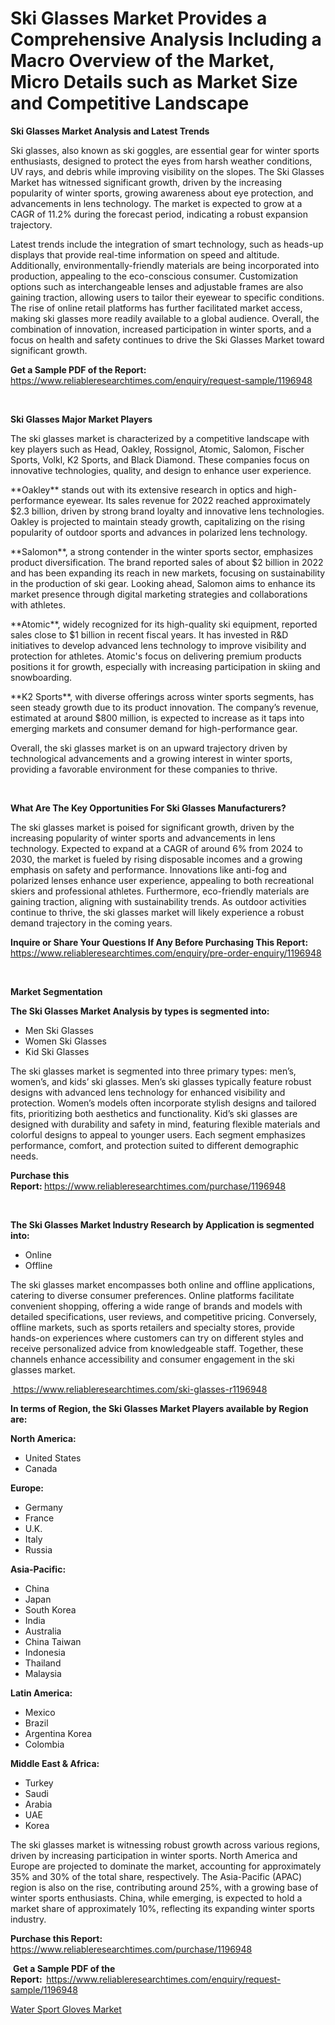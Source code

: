 <p><h1>Ski Glasses Market Provides a Comprehensive Analysis Including a Macro Overview of the Market, Micro Details such as Market Size and Competitive Landscape</h1></p><p><strong>Ski Glasses Market Analysis and Latest Trends</strong></p>
<p><p>Ski glasses, also known as ski goggles, are essential gear for winter sports enthusiasts, designed to protect the eyes from harsh weather conditions, UV rays, and debris while improving visibility on the slopes. The Ski Glasses Market has witnessed significant growth, driven by the increasing popularity of winter sports, growing awareness about eye protection, and advancements in lens technology. The market is expected to grow at a CAGR of 11.2% during the forecast period, indicating a robust expansion trajectory.</p><p>Latest trends include the integration of smart technology, such as heads-up displays that provide real-time information on speed and altitude. Additionally, environmentally-friendly materials are being incorporated into production, appealing to the eco-conscious consumer. Customization options such as interchangeable lenses and adjustable frames are also gaining traction, allowing users to tailor their eyewear to specific conditions. The rise of online retail platforms has further facilitated market access, making ski glasses more readily available to a global audience. Overall, the combination of innovation, increased participation in winter sports, and a focus on health and safety continues to drive the Ski Glasses Market toward significant growth.</p></p>
<p><strong>Get a Sample PDF of the Report:&nbsp;</strong> <a href="https://www.reliableresearchtimes.com/enquiry/request-sample/1196948?utm_campaign=2633&utm_medium=2&utm_source=Github&utm_content=ia&utm_term=04042025&utm_id=ski-glasses">https://www.reliableresearchtimes.com/enquiry/request-sample/1196948</a></p>
<p>&nbsp;</p>
<p><strong>Ski Glasses Major Market Players</strong></p>
<p><p>The ski glasses market is characterized by a competitive landscape with key players such as Head, Oakley, Rossignol, Atomic, Salomon, Fischer Sports, Volkl, K2 Sports, and Black Diamond. These companies focus on innovative technologies, quality, and design to enhance user experience.</p><p>**Oakley** stands out with its extensive research in optics and high-performance eyewear. Its sales revenue for 2022 reached approximately $2.3 billion, driven by strong brand loyalty and innovative lens technologies. Oakley is projected to maintain steady growth, capitalizing on the rising popularity of outdoor sports and advances in polarized lens technology.</p><p>**Salomon**, a strong contender in the winter sports sector, emphasizes product diversification. The brand reported sales of about $2 billion in 2022 and has been expanding its reach in new markets, focusing on sustainability in the production of ski gear. Looking ahead, Salomon aims to enhance its market presence through digital marketing strategies and collaborations with athletes.</p><p>**Atomic**, widely recognized for its high-quality ski equipment, reported sales close to $1 billion in recent fiscal years. It has invested in R&D initiatives to develop advanced lens technology to improve visibility and protection for athletes. Atomic's focus on delivering premium products positions it for growth, especially with increasing participation in skiing and snowboarding.</p><p>**K2 Sports**, with diverse offerings across winter sports segments, has seen steady growth due to its product innovation. The company’s revenue, estimated at around $800 million, is expected to increase as it taps into emerging markets and consumer demand for high-performance gear.</p><p>Overall, the ski glasses market is on an upward trajectory driven by technological advancements and a growing interest in winter sports, providing a favorable environment for these companies to thrive.</p></p>
<p>&nbsp;</p>
<p><strong>What Are The Key Opportunities For Ski Glasses Manufacturers?</strong></p>
<p><p>The ski glasses market is poised for significant growth, driven by the increasing popularity of winter sports and advancements in lens technology. Expected to expand at a CAGR of around 6% from 2024 to 2030, the market is fueled by rising disposable incomes and a growing emphasis on safety and performance. Innovations like anti-fog and polarized lenses enhance user experience, appealing to both recreational skiers and professional athletes. Furthermore, eco-friendly materials are gaining traction, aligning with sustainability trends. As outdoor activities continue to thrive, the ski glasses market will likely experience a robust demand trajectory in the coming years.</p></p>
<p><strong>Inquire or Share Your Questions If Any Before Purchasing This Report:</strong> <a href="https://www.reliableresearchtimes.com/enquiry/pre-order-enquiry/1196948?utm_campaign=2633&utm_medium=2&utm_source=Github&utm_content=ia&utm_term=04042025&utm_id=ski-glasses">https://www.reliableresearchtimes.com/enquiry/pre-order-enquiry/1196948</a></p>
<p>&nbsp;</p>
<p><strong>Market Segmentation</strong></p>
<p><strong>The Ski Glasses Market Analysis by types is segmented into:</strong></p>
<p><ul><li>Men Ski Glasses</li><li>Women Ski Glasses</li><li>Kid Ski Glasses</li></ul></p>
<p><p>The ski glasses market is segmented into three primary types: men’s, women’s, and kids’ ski glasses. Men’s ski glasses typically feature robust designs with advanced lens technology for enhanced visibility and protection. Women’s models often incorporate stylish designs and tailored fits, prioritizing both aesthetics and functionality. Kid’s ski glasses are designed with durability and safety in mind, featuring flexible materials and colorful designs to appeal to younger users. Each segment emphasizes performance, comfort, and protection suited to different demographic needs.</p></p>
<p><strong>Purchase this Report:&nbsp;</strong><a href="https://www.reliableresearchtimes.com/purchase/1196948?utm_campaign=2633&utm_medium=2&utm_source=Github&utm_content=ia&utm_term=04042025&utm_id=ski-glasses">https://www.reliableresearchtimes.com/purchase/1196948</a></p>
<p>&nbsp;</p>
<p><strong>The Ski Glasses Market Industry Research by Application is segmented into:</strong></p>
<p><ul><li>Online</li><li>Offline</li></ul></p>
<p><p>The ski glasses market encompasses both online and offline applications, catering to diverse consumer preferences. Online platforms facilitate convenient shopping, offering a wide range of brands and models with detailed specifications, user reviews, and competitive pricing. Conversely, offline markets, such as sports retailers and specialty stores, provide hands-on experiences where customers can try on different styles and receive personalized advice from knowledgeable staff. Together, these channels enhance accessibility and consumer engagement in the ski glasses market.</p></p>
<p><a href="https://www.reliableresearchtimes.com/ski-glasses-r1196948?utm_campaign=2633&utm_medium=2&utm_source=Github&utm_content=ia&utm_term=04042025&utm_id=ski-glasses">&nbsp;https://www.reliableresearchtimes.com/ski-glasses-r1196948</a></p>
<p><strong>In terms of Region, the Ski Glasses Market Players available by Region are:</strong></p>
<p>
    <p> <strong> North America: </strong>
        <ul>
            <li>United States</li>
            <li>Canada</li>
        </ul>
        </p> 
    <p> <strong> Europe: </strong>
        <ul>
            <li>Germany</li>
            <li>France</li>
            <li>U.K.</li>
            <li>Italy</li>
            <li>Russia</li>
        </ul>
        </p> 
    <p> <strong> Asia-Pacific: </strong>
        <ul>
            <li>China</li>
            <li>Japan</li>
            <li>South Korea</li>
            <li>India</li>
            <li>Australia</li>
            <li>China Taiwan</li>
            <li>Indonesia</li>
            <li>Thailand</li>
            <li>Malaysia</li>
        </ul>
        </p> 
    <p> <strong> Latin America: </strong>
        <ul>
            <li>Mexico</li>
            <li>Brazil</li>
            <li>Argentina Korea</li>
            <li>Colombia</li>
        </ul>
        </p> 
    <p> <strong> Middle East & Africa: </strong>
        <ul>
            <li>Turkey</li>
            <li>Saudi</li>
            <li>Arabia</li>
            <li>UAE</li>
            <li>Korea</li>
        </ul>
    </p>
    </p>
<p><p>The ski glasses market is witnessing robust growth across various regions, driven by increasing participation in winter sports. North America and Europe are projected to dominate the market, accounting for approximately 35% and 30% of the total share, respectively. The Asia-Pacific (APAC) region is also on the rise, contributing around 25%, with a growing base of winter sports enthusiasts. China, while emerging, is expected to hold a market share of approximately 10%, reflecting its expanding winter sports industry.</p></p>
<p><strong>Purchase this Report: </strong><a href="https://www.reliableresearchtimes.com/purchase/1196948?utm_campaign=2633&utm_medium=2&utm_source=Github&utm_content=ia&utm_term=04042025&utm_id=ski-glasses">https://www.reliableresearchtimes.com/purchase/1196948</a></p>
<p>&nbsp;<strong>Get a Sample PDF of the Report:&nbsp;&nbsp;</strong><a href="https://www.reliableresearchtimes.com/enquiry/request-sample/1196948?utm_campaign=2633&utm_medium=2&utm_source=Github&utm_content=ia&utm_term=04042025&utm_id=ski-glasses">https://www.reliableresearchtimes.com/enquiry/request-sample/1196948</a></p>
<p><strong></strong></p>
<p><p><a href="https://github.com/rodinayygacklezi/Market-Research-Report-List-1/blob/main/water-sport-gloves-market.md?utm_campaign=2633&utm_medium=2&utm_source=Github&utm_content=ia&utm_term=04042025&utm_id=ski-glasses">Water Sport Gloves Market</a></p></p>